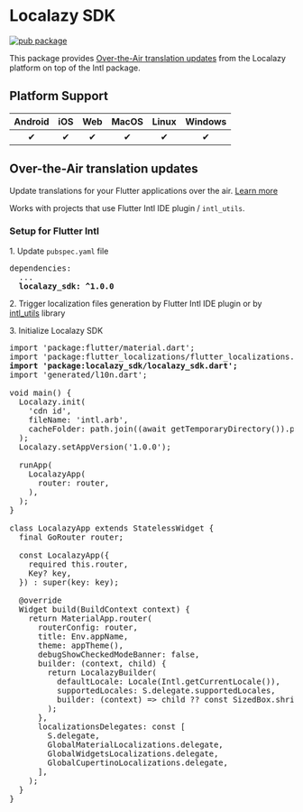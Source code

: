 # Localazy SDK

[![pub package](https://img.shields.io/pub/v/localazy_sdk.svg)](https://pub.dev/packages/localazy_sdk)

This package provides [Over-the-Air translation updates](#over-the-air-translation-updates) from the Localazy platform on top of the Intl package.

## Platform Support

| Android | iOS | Web | MacOS | Linux | Windows |
| :-----: | :-: | :-: | :---: | :---: | :-----: |
|    ✔    |  ✔  |  ✔  |   ✔   |   ✔   |    ✔    |

## Over-the-Air translation updates

Update translations for your Flutter applications over the air. [Learn more](https://localazy.com/tags/ota)

Works with projects that use Flutter Intl IDE plugin / `intl_utils`.

### Setup for Flutter Intl

1\. Update `pubspec.yaml` file

<pre>
dependencies:
  ...
  <b>localazy_sdk: ^1.0.0</b>
</pre>

2\. Trigger localization files generation by Flutter Intl IDE plugin or by [intl_utils](https://pub.dev/packages/intl_utils) library

3\. Initialize Localazy SDK

<pre>
import 'package:flutter/material.dart';
import 'package:flutter_localizations/flutter_localizations.dart';
<b>import 'package:localazy_sdk/localazy_sdk.dart';</b>
import 'generated/l10n.dart';

void main() {
  Localazy.init(
    'cdn id',
    fileName: 'intl.arb',
    cacheFolder: path.join((await getTemporaryDirectory()).path, 'translations'),
  );
  Localazy.setAppVersion('1.0.0');

  runApp(
    LocalazyApp(
      router: router,
    ),
  );
}

class LocalazyApp extends StatelessWidget {
  final GoRouter router;

  const LocalazyApp({
    required this.router,
    Key? key,
  }) : super(key: key);

  @override
  Widget build(BuildContext context) {
    return MaterialApp.router(
      routerConfig: router,
      title: Env.appName,
      theme: appTheme(),
      debugShowCheckedModeBanner: false,
      builder: (context, child) {
        return LocalazyBuilder(
          defaultLocale: Locale(Intl.getCurrentLocale()),
          supportedLocales: S.delegate.supportedLocales,
          builder: (context) => child ?? const SizedBox.shrink(),
        );
      },
      localizationsDelegates: const [
        S.delegate,
        GlobalMaterialLocalizations.delegate,
        GlobalWidgetsLocalizations.delegate,
        GlobalCupertinoLocalizations.delegate,
      ],
    );
  }
}
</pre>

<br/>
